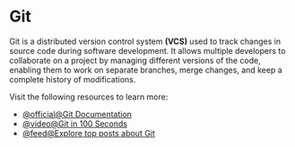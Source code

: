 # Git

Git is a distributed version control system **(VCS)** used to track changes in source code during software development. It allows multiple developers to collaborate on a project by managing different versions of the code, enabling them to work on separate branches, merge changes, and keep a complete history of modifications.

Visit the following resources to learn more:

- [@official@Git Documentation](https://www.git-scm.com/)
- [@video@Git in 100 Seconds](https://www.youtube.com/watch?v=hwP7WQkmECE)
- [@feed@Explore top posts about Git](https://app.daily.dev/tags/git?ref=roadmapsh)
